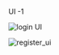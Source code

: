 UI -1



![login UI](https://github.com/marufhasanmitul/AndroidUI/assets/87512480/19459ed6-0b66-42a3-a450-cc7cd1b7acf2)


![register_ui](https://github.com/marufhasanmitul/AndroidUI/assets/87512480/ba36baee-c9b0-4b4e-ac02-065f490b34a0)




